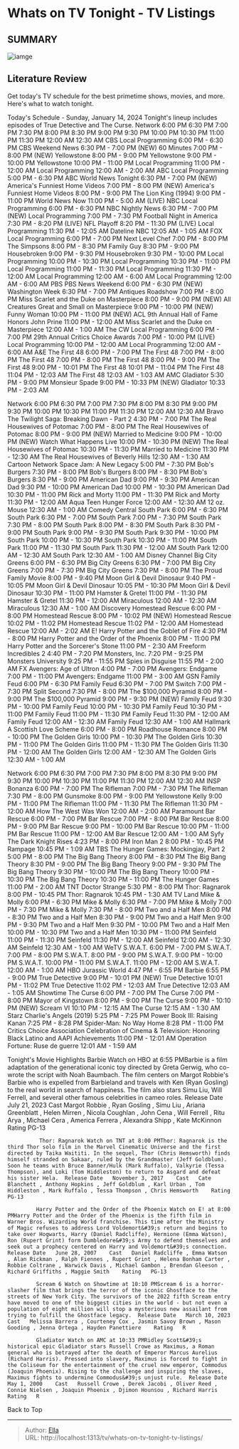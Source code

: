 # Whats on TV Tonight - TV Listings


## SUMMARY 

![iamge](https://static1.srcdn.com/wordpress/wp-content/uploads/2023/11/screenrant-tv-guide.jpg)

## Literature Review
Get today&#39;s TV schedule for the best primetime shows, movies, and more. Here&#39;s what to watch tonight.


 Today&#39;s Schedule - Sunday, January 14, 2024 
Tonight&#39;s lineup includes episodes of True Detective and The Curse.
 Network  6:00 PM  6:30 PM  7:00 PM  7:30 PM  8:00 PM  8:30 PM  9:00 PM  9:30 PM  10:00 PM  10:30 PM  11:00 PM  11:30 PM  12:00 AM  12:30 AM   CBS            Local Programming  6:00 PM - 6:30 PM     CBS Weekend News  6:30 PM - 7:00 PM (NEW)     60 Minutes  7:00 PM - 8:00 PM (NEW)     Yellowstone  8:00 PM - 9:00 PM     Yellowstone  9:00 PM - 10:00 PM     Yellowstone  10:00 PM - 11:00 PM     Local Programming  11:00 PM - 12:00 AM     Local Programming  12:00 AM - 2:00 AM      ABC            Local Programming  5:00 PM - 6:30 PM     ABC World News Tonight  6:30 PM - 7:00 PM (NEW)     America&#39;s Funniest Home Videos  7:00 PM - 8:00 PM (NEW)     America&#39;s Funniest Home Videos  8:00 PM - 9:00 PM     The Lion King (1994)  9:00 PM - 11:00 PM     World News Now  11:00 PM - 5:00 AM (LIVE)      NBC            Local Programming  6:00 PM - 6:30 PM     NBC Nightly News  6:30 PM - 7:00 PM (NEW)     Local Programming  7:00 PM - 7:30 PM     Football Night in America  7:30 PM - 8:20 PM (LIVE)     NFL Playoff  8:20 PM - 11:30 PM (LIVE)     Local Programming  11:30 PM - 12:05 AM     Dateline NBC  12:05 AM - 1:05 AM      FOX            Local Programming  6:00 PM - 7:00 PM     Next Level Chef  7:00 PM - 8:00 PM     The Simpsons  8:00 PM - 8:30 PM     Family Guy  8:30 PM - 9:00 PM     Housebroken  9:00 PM - 9:30 PM     Housebroken  9:30 PM - 10:00 PM     Local Programming  10:00 PM - 10:30 PM     Local Programming  10:30 PM - 11:00 PM     Local Programming  11:00 PM - 11:30 PM     Local Programming  11:30 PM - 12:00 AM     Local Programming  12:00 AM - 6:00 AM     Local Programming  12:00 AM - 6:00 AM      PBS            PBS News Weekend  6:00 PM - 6:30 PM (NEW)     Washington Week  6:30 PM - 7:00 PM     Antiques Roadshow  7:00 PM - 8:00 PM     Miss Scarlet and the Duke on Masterpiece  8:00 PM - 9:00 PM (NEW)     All Creatures Great and Small on Masterpiece  9:00 PM - 10:00 PM (NEW)     Funny Woman  10:00 PM - 11:00 PM (NEW)     ACL 9th Annual Hall of Fame Honors John Prine  11:00 PM - 12:00 AM     Miss Scarlet and the Duke on Masterpiece  12:00 AM - 1:00 AM      The CW            Local Programming  6:00 PM - 7:00 PM     29th Annual Critics Choice Awards  7:00 PM - 10:00 PM (LIVE)     Local Programming  10:00 PM - 12:00 AM     Local Programming  12:00 AM - 6:00 AM      A&amp;E            The First 48  6:00 PM - 7:00 PM     The First 48  7:00 PM - 8:00 PM     The First 48  7:00 PM - 8:00 PM     The First 48  8:00 PM - 9:00 PM     The First 48  9:00 PM - 10:01 PM     The First 48  10:01 PM - 11:04 PM     The First 48  11:04 PM - 12:03 AM     The First 48  12:03 AM - 1:03 AM      AMC            Gladiator  5:30 PM - 9:00 PM     Monsieur Spade  9:00 PM - 10:33 PM (NEW)     Gladiator  10:33 PM - 2:03 AM      



 Network  6:00 PM  6:30 PM  7:00 PM  7:30 PM  8:00 PM  8:30 PM  9:00 PM  9:30 PM  10:00 PM  10:30 PM  11:00 PM  11:30 PM  12:00 AM  12:30 AM   Bravo            The Twilight Saga: Breaking Dawn - Part 2  4:30 PM - 7:00 PM     The Real Housewives of Potomac  7:00 PM - 8:00 PM     The Real Housewives of Potomac  8:00 PM - 9:00 PM (NEW)     Married to Medicine  9:00 PM - 10:00 PM (NEW)     Watch What Happens Live  10:00 PM - 10:30 PM (NEW)     The Real Housewives of Potomac  10:30 PM - 11:30 PM     Married to Medicine  11:30 PM - 12:30 AM     The Real Housewives of Beverly Hills  12:30 AM - 1:30 AM      Cartoon Network            Space Jam: A New Legacy  5:00 PM - 7:30 PM     Bob&#39;s Burgers  7:30 PM - 8:00 PM     Bob&#39;s Burgers  8:00 PM - 8:30 PM     Bob&#39;s Burgers  8:30 PM - 9:00 PM     American Dad  9:00 PM - 9:30 PM     American Dad  9:30 PM - 10:00 PM     American Dad  10:00 PM - 10:30 PM     American Dad  10:30 PM - 11:00 PM     Rick and Morty  11:00 PM - 11:30 PM     Rick and Morty  11:30 PM - 12:00 AM     Aqua Teen Hunger Force  12:00 AM - 12:30 AM     12 oz. Mouse  12:30 AM - 1:00 AM      Comedy Central            South Park  6:00 PM - 6:30 PM     South Park  6:30 PM - 7:00 PM     South Park  7:00 PM - 7:30 PM     South Park  7:30 PM - 8:00 PM     South Park  8:00 PM - 8:30 PM     South Park  8:30 PM - 9:00 PM     South Park  9:00 PM - 9:30 PM     South Park  9:30 PM - 10:00 PM     South Park  10:00 PM - 10:30 PM     South Park  10:30 PM - 11:00 PM     South Park  11:00 PM - 11:30 PM     South Park  11:30 PM - 12:00 AM     South Park  12:00 AM - 12:30 AM     South Park  12:30 AM - 1:00 AM      Disney Channel            Big City Greens  6:00 PM - 6:30 PM     Big City Greens  6:30 PM - 7:00 PM     Big City Greens  7:00 PM - 7:30 PM     Big City Greens  7:30 PM - 8:00 PM     The Proud Family Movie  8:00 PM - 9:40 PM     Moon Girl &amp; Devil Dinosaur  9:40 PM - 10:05 PM     Moon Girl &amp; Devil Dinosaur  10:05 PM - 10:30 PM     Moon Girl &amp; Devil Dinosaur  10:30 PM - 11:00 PM     Hamster &amp; Gretel  11:00 PM - 11:30 PM     Hamster &amp; Gretel  11:30 PM - 12:00 AM     Miraculous  12:00 AM - 12:30 AM     Miraculous  12:30 AM - 1:00 AM      Discovery            Homestead Rescue  6:00 PM - 8:00 PM     Homestead Rescue  8:00 PM - 10:02 PM (NEW)     Homestead Rescue  10:02 PM - 11:02 PM     Homestead Rescue  11:02 PM - 12:00 AM     Homestead Rescue  12:00 AM - 2:02 AM      E!            Harry Potter and the Goblet of Fire  4:30 PM - 8:00 PM     Harry Potter and the Order of the Phoenix  8:00 PM - 11:00 PM     Harry Potter and the Sorcerer&#39;s Stone  11:00 PM - 2:30 AM      Freeform            Incredibles 2  4:40 PM - 7:20 PM     Monsters, Inc.  7:20 PM - 9:25 PM     Monsters University  9:25 PM - 11:55 PM     Spies in Disguise  11:55 PM - 2:00 AM      FX            Avengers: Age of Ultron  4:00 PM - 7:00 PM     Avengers: Endgame  7:00 PM - 11:00 PM     Avengers: Endgame  11:00 PM - 3:00 AM      GSN            Family Feud  6:00 PM - 6:30 PM     Family Feud  6:30 PM - 7:00 PM     Switch  7:00 PM - 7:30 PM     Split Second  7:30 PM - 8:00 PM     The $100,000 Pyramid  8:00 PM - 9:00 PM     The $100,000 Pyramid  9:00 PM - 9:30 PM (NEW)     Family Feud  9:30 PM - 10:00 PM     Family Feud  10:00 PM - 10:30 PM     Family Feud  10:30 PM - 11:00 PM     Family Feud  11:00 PM - 11:30 PM     Family Feud  11:30 PM - 12:00 AM     Family Feud  12:00 AM - 12:30 AM     Family Feud  12:30 AM - 1:00 AM      Hallmark            A Scottish Love Scheme  6:00 PM - 8:00 PM     Roadhouse Romance  8:00 PM - 10:00 PM     The Golden Girls  10:00 PM - 10:30 PM     The Golden Girls  10:30 PM - 11:00 PM     The Golden Girls  11:00 PM - 11:30 PM     The Golden Girls  11:30 PM - 12:00 AM     The Golden Girls  12:00 AM - 12:30 AM     The Golden Girls  12:30 AM - 1:00 AM      






 Network  6:00 PM  6:30 PM  7:00 PM  7:30 PM  8:00 PM  8:30 PM  9:00 PM  9:30 PM  10:00 PM  10:30 PM  11:00 PM  11:30 PM  12:00 AM  12:30 AM   INSP            Bonanza  6:00 PM - 7:00 PM     The Rifleman  7:00 PM - 7:30 PM     The Rifleman  7:30 PM - 8:00 PM     Gunsmoke  8:00 PM - 9:00 PM     Yellowstone Kelly  9:00 PM - 11:00 PM     The Rifleman  11:00 PM - 11:30 PM     The Rifleman  11:30 PM - 12:00 AM     How The West Was Won  12:00 AM - 2:00 AM      Paramount            Bar Rescue  6:00 PM - 7:00 PM     Bar Rescue  7:00 PM - 8:00 PM     Bar Rescue  8:00 PM - 9:00 PM     Bar Rescue  9:00 PM - 10:00 PM     Bar Rescue  10:00 PM - 11:00 PM     Bar Rescue  11:00 PM - 12:00 AM     Bar Rescue  12:00 AM - 1:00 AM      Syfy            The Dark Knight Rises  4:23 PM - 8:00 PM     Iron Man 2  8:00 PM - 10:45 PM     Rampage  10:45 PM - 1:09 AM      TBS            The Hunger Games: Mockingjay, Part 2  5:00 PM - 8:00 PM     The Big Bang Theory  8:00 PM - 8:30 PM     The Big Bang Theory  8:30 PM - 9:00 PM     The Big Bang Theory  9:00 PM - 9:30 PM     The Big Bang Theory  9:30 PM - 10:00 PM     The Big Bang Theory  10:00 PM - 10:30 PM     The Big Bang Theory  10:30 PM - 11:00 PM     The Hunger Games  11:00 PM - 2:00 AM      TNT            Doctor Strange  5:30 PM - 8:00 PM     Thor: Ragnarok  8:00 PM - 10:45 PM     Thor: Ragnarok  10:45 PM - 1:30 AM      TV Land            Mike &amp; Molly  6:00 PM - 6:30 PM     Mike &amp; Molly  6:30 PM - 7:00 PM     Mike &amp; Molly  7:00 PM - 7:30 PM     Mike &amp; Molly  7:30 PM - 8:00 PM     Two and a Half Men  8:00 PM - 8:30 PM     Two and a Half Men  8:30 PM - 9:00 PM     Two and a Half Men  9:00 PM - 9:30 PM     Two and a Half Men  9:30 PM - 10:00 PM     Two and a Half Men  10:00 PM - 10:30 PM     Two and a Half Men  10:30 PM - 11:00 PM     Seinfeld  11:00 PM - 11:30 PM     Seinfeld  11:30 PM - 12:00 AM     Seinfeld  12:00 AM - 12:30 AM     Seinfeld  12:30 AM - 1:00 AM      WeTV            S.W.A.T.  6:00 PM - 7:00 PM     S.W.A.T.  7:00 PM - 8:00 PM     S.W.A.T.  8:00 PM - 9:00 PM     S.W.A.T.  9:00 PM - 10:00 PM     S.W.A.T.  10:00 PM - 11:00 PM     S.W.A.T.  11:00 PM - 12:00 AM     S.W.A.T.  12:00 AM - 1:00 AM      HBO            Jurassic World  4:47 PM - 6:55 PM     Barbie  6:55 PM - 9:00 PM     True Detective  9:00 PM - 10:01 PM (NEW)     True Detective  10:01 PM - 11:02 PM     True Detective  11:02 PM - 12:03 AM     True Detective  12:03 AM - 1:05 AM      Showtime            The Curse  6:00 PM - 7:00 PM     The Curse  7:00 PM - 8:00 PM     Mayor of Kingstown  8:00 PM - 9:00 PM     The Curse  9:00 PM - 10:10 PM (NEW)     Scream VI  10:10 PM - 12:15 AM     The Curse  12:15 AM - 1:30 AM      Starz            Charlie&#39;s Angels (2019)  5:25 PM - 7:25 PM     Power Book III: Raising Kanan  7:25 PM - 8:28 PM     Spider-Man: No Way Home  8:28 PM - 11:00 PM     Critics Choice Association Celebration of Cinema &amp; Television: Honoring Black Latino and AAPI Achievements  11:00 PM - 12:01 AM     Operation Fortune: Ruse de guerre  12:01 AM - 1:59 AM      





 Tonight&#39;s Movie Highlights 
             Barbie Watch on HBO at 6:55 PMBarbie is a film adaptation of the generational iconic toy directed by Greta Gerwig, who co-wrote the script with Noah Baumbach. The film centers on Margot Robbie&#39;s Barbie who is expelled from Barbieland and travels with Ken (Ryan Gosling) to the real world in search of happiness. The film also stars Simu Liu, Will Ferrell, and several other famous celebrities in cameo roles.  Release Date   July 21, 2023    Cast   Margot Robbie , Ryan Gosling , Simu Liu , Ariana Greenblatt , Helen Mirren , Nicola Coughlan , John Cena , Will Ferrell , Ritu Arya , Michael Cera , America Ferrera , Alexandra Shipp , Kate McKinnon    Rating   PG-13       




              Thor: Ragnarok Watch on TNT at 8:00 PMThor: Ragnarok is the third Thor solo film in the Marvel Cinematic Universe and the first directed by Taika Waititi. In the sequel, Thor (Chris Hemsworth) finds himself stranded on Sakaar, ruled by the Grandmaster (Jeff Goldblum). Soon he teams with Bruce Banner/Hulk (Mark Ruffalo), Valkyrie (Tessa Thompson), and Loki (Tom Hiddleston) to return to Asgard and defeat his sister Hela.  Release Date   November 3, 2017    Cast   Cate Blanchett , Anthony Hopkins , Jeff Goldblum , Karl Urban , Tom Hiddleston , Mark Ruffalo , Tessa Thompson , Chris Hemsworth    Rating   PG-13       

             Harry Potter and the Order of the Phoenix Watch on E! at 8:00 PMHarry Potter and the Order of the Phoenix is the fifth film in Warner Bros. Wizarding World franchise. This time after the Ministry of Magic refuses to address Lord Voldemort&#39;s return and begins to take over Hogwarts, Harry (Daniel Radcliffe), Hermione (Emma Watson), Ron (Rupert Grint) form Dumbledore&#39;s Army to defend themselves and seek out a prophecy centered on Harry and Voldemort&#39;s connection.  Release Date   June 28, 2007    Cast   Daniel Radcliffe , Emma Watson , Alan Rickman , Ralph Fiennes , Rupert Grint , Helena Bonham Carter , Robbie Coltrane , Warwick Davis , Michael Gambon , Brendan Gleeson , Richard Griffiths , Maggie Smith    Rating   PG-13       

             Scream 6 Watch on Showtime at 10:10 PMScream 6 is a horror-slasher film that brings the terror of the iconic Ghostface to the streets of New York City. The survivors of the 2022 fifth Scream entry have moved to one of the biggest cities in the world - but not even a population of eight million will stop a mysterious new assailant from trying to fulfill the Ghostface legacy.  Release Date   March 10, 2023    Cast   Melissa Barrera , Courteney Cox , Jasmin Savoy Brown , Mason Gooding , Jenna Ortega , Hayden Panettiere    Rating   R       

             Gladiator Watch on AMC at 10:33 PMRidley Scott&#39;s historical epic Gladiator stars Russell Crowe as Maximus, a Roman general who is betrayed after the death of Emperor Marcus Aurelius (Richard Harris). Pressed into slavery, Maximus is forced to fight in the Coliseum for the entertainment of the cruel new emperor, Commodus (Joaquin Phoenix). Rising to the challenge and inspiring the slaves, Maximus fights to undermine Commodus&#39;s unjust rule.  Release Date   May 1, 2000    Cast   Russell Crowe , Derek Jacobi , Oliver Reed , Connie Nielsen , Joaquin Phoenix , Djimon Hounsou , Richard Harris    Rating   R       

Back to Top



---

> Author: [Ella](https://instagram.hk.cn/)  
> URL: http://localhost:1313/tv/whats-on-tv-tonight-tv-listings/  


